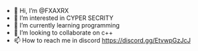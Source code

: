 - 👋 Hi, I’m @FXAXRX
- 👀 I’m interested in CYPER SECRITY
- 🌱 I’m currently learning programming
- 💞️ I’m looking to collaborate on c++
- 📫 How to reach me in discord https://discord.gg/EtvwpGzJcJ
